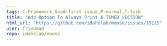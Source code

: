 ```yaml
---
tags: C-Framework,Good-first-issue,P-normal,T-task
title: "Add Option To Always Print A TIMED_SECTION"
html_url: "https://github.com/idaholab/moose/issues/19115"
user: friedmud
repo: idaholab/moose
---
```


